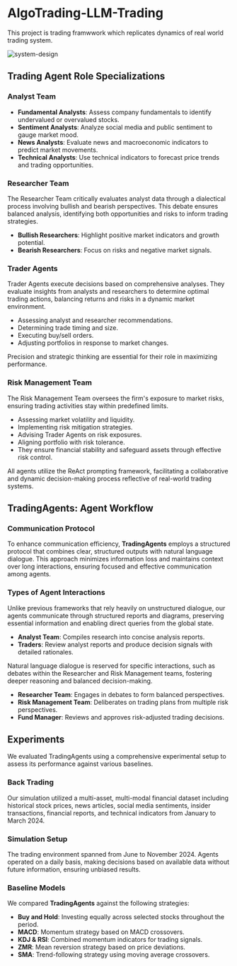 # AlgoTrading-LLM-Trading  

This project is trading framwwork which replicates dynamics of real world trading system.

![system-design](https://raw.githubusercontent.com/Excergic/images/main/allm-trading-systrem-design.png)  

## Trading Agent Role Specializations 

### Analyst Team  

- **Fundamental Analysts**: Assess company fundamentals to identify undervalued or overvalued stocks.  
- **Sentiment Analysts**: Analyze social media and public sentiment to gauge market mood.  
- **News Analysts**: Evaluate news and macroeconomic indicators to predict market movements.  
- **Technical Analysts**: Use technical indicators to forecast price trends and trading opportunities.    

### Researcher Team 

The Researcher Team critically evaluates analyst data through a dialectical process involving bullish and bearish perspectives. This debate ensures balanced analysis, identifying both opportunities and risks to inform trading strategies.  

- **Bullish Researchers**: Highlight positive market indicators and growth potential.  
- **Bearish Researchers**: Focus on risks and negative market signals.  

### Trader Agents  

Trader Agents execute decisions based on comprehensive analyses. They evaluate insights from analysts and researchers to determine optimal trading actions, balancing returns and risks in a dynamic market environment.  

- Assessing analyst and researcher recommendations.  
- Determining trade timing and size.  
- Executing buy/sell orders.  
- Adjusting portfolios in response to market changes.    

Precision and strategic thinking are essential for their role in maximizing performance.    

### Risk Management Team  

The Risk Management Team oversees the firm's exposure to market risks, ensuring trading activities stay within predefined limits.  

- Assessing market volatility and liquidity.  
- Implementing risk mitigation strategies.  
- Advising Trader Agents on risk exposures.  
- Aligning portfolio with risk tolerance.  
- They ensure financial stability and safeguard assets through effective risk control.  

All agents utilize the ReAct prompting framework, facilitating a collaborative and dynamic decision-making process reflective of real-world trading systems.  

## TradingAgents: Agent Workflow  

### Communication Protocol   

To enhance communication efficiency, **TradingAgents** employs a structured protocol that combines clear, structured outputs with natural language dialogue. This approach minimizes information loss and maintains context over long interactions, ensuring focused and effective communication among agents.  

### Types of Agent Interactions  

Unlike previous frameworks that rely heavily on unstructured dialogue, our agents communicate through structured reports and diagrams, preserving essential information and enabling direct queries from the global state.  

- **Analyst Team**: Compiles research into concise analysis reports.
- **Traders**: Review analyst reports and produce decision signals with detailed rationales.  

Natural language dialogue is reserved for specific interactions, such as debates within the Researcher and Risk Management teams, fostering deeper reasoning and balanced decision-making.

- **Researcher Team**: Engages in debates to form balanced perspectives.
- **Risk Management Team**: Deliberates on trading plans from multiple risk perspectives.
- **Fund Manager**: Reviews and approves risk-adjusted trading decisions.  

## Experiments  

We evaluated TradingAgents using a comprehensive experimental setup to assess its performance against various baselines.  

### Back Trading  

Our simulation utilized a multi-asset, multi-modal financial dataset including historical stock prices, news articles, social media sentiments, insider transactions, financial reports, and technical indicators from January to March 2024.  

### Simulation Setup  

The trading environment spanned from June to November 2024. Agents operated on a daily basis, making decisions based on available data without future information, ensuring unbiased results.  

### Baseline Models  

We compared **TradingAgents** against the following strategies:  

- **Buy and Hold**: Investing equally across selected stocks throughout the period.  
- **MACD**: Momentum strategy based on MACD crossovers.  
- **KDJ & RSI**: Combined momentum indicators for trading signals.  
- **ZMR**: Mean reversion strategy based on price deviations.  
- **SMA**: Trend-following strategy using moving average crossovers.  





